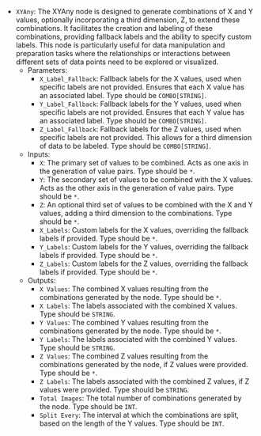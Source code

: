 - `XYAny`: The XYAny node is designed to generate combinations of X and Y values, optionally incorporating a third dimension, Z, to extend these combinations. It facilitates the creation and labeling of these combinations, providing fallback labels and the ability to specify custom labels. This node is particularly useful for data manipulation and preparation tasks where the relationships or interactions between different sets of data points need to be explored or visualized.
    - Parameters:
        - `X_Label_Fallback`: Fallback labels for the X values, used when specific labels are not provided. Ensures that each X value has an associated label. Type should be `COMBO[STRING]`.
        - `Y_Label_Fallback`: Fallback labels for the Y values, used when specific labels are not provided. Ensures that each Y value has an associated label. Type should be `COMBO[STRING]`.
        - `Z_Label_Fallback`: Fallback labels for the Z values, used when specific labels are not provided. This allows for a third dimension of data to be labeled. Type should be `COMBO[STRING]`.
    - Inputs:
        - `X`: The primary set of values to be combined. Acts as one axis in the generation of value pairs. Type should be `*`.
        - `Y`: The secondary set of values to be combined with the X values. Acts as the other axis in the generation of value pairs. Type should be `*`.
        - `Z`: An optional third set of values to be combined with the X and Y values, adding a third dimension to the combinations. Type should be `*`.
        - `X_Labels`: Custom labels for the X values, overriding the fallback labels if provided. Type should be `*`.
        - `Y_Labels`: Custom labels for the Y values, overriding the fallback labels if provided. Type should be `*`.
        - `Z_Labels`: Custom labels for the Z values, overriding the fallback labels if provided. Type should be `*`.
    - Outputs:
        - `X Values`: The combined X values resulting from the combinations generated by the node. Type should be `*`.
        - `X Labels`: The labels associated with the combined X values. Type should be `STRING`.
        - `Y Values`: The combined Y values resulting from the combinations generated by the node. Type should be `*`.
        - `Y Labels`: The labels associated with the combined Y values. Type should be `STRING`.
        - `Z Values`: The combined Z values resulting from the combinations generated by the node, if Z values were provided. Type should be `*`.
        - `Z Labels`: The labels associated with the combined Z values, if Z values were provided. Type should be `STRING`.
        - `Total Images`: The total number of combinations generated by the node. Type should be `INT`.
        - `Split Every`: The interval at which the combinations are split, based on the length of the Y values. Type should be `INT`.
